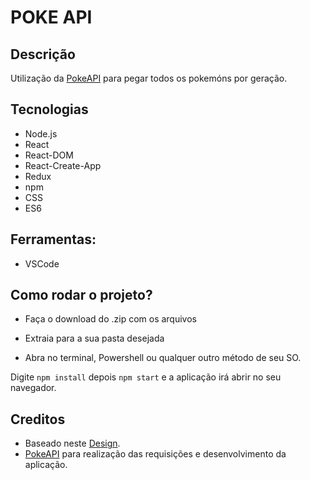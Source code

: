 # POKE API

## Descrição

Utilização da [PokeAPI](https://pokeapi.co/) para pegar todos os pokemóns por geração.

## Tecnologias

* Node.js
* React
* React-DOM
* React-Create-App
* Redux
* npm
* CSS
* ES6

## Ferramentas:

- VSCode

## Como rodar o projeto?

+ Faça o download do .zip com os arquivos

+ Extraia para a sua pasta desejada

+ Abra no terminal, Powershell ou qualquer outro método de seu SO.

Digite `npm install` depois `npm start` e a aplicação irá abrir no seu navegador.

## Creditos

+ Baseado neste [Design](https://www.behance.net/gallery/95727849/Pokdex-App).
+ [PokeAPI](https://pokeapi.co/) para realização das requisições e desenvolvimento da aplicação.

